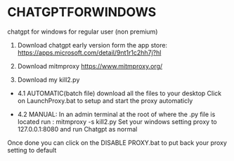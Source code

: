 # CHATGPTFORWINDOWS
chatgpt for windows for regular user (non premium)

1. Download chatgpt early version form the app store:
https://apps.microsoft.com/detail/9nt1r1c2hh7j?hl

2. Download mitmproxy
https://www.mitmproxy.org/

3. Download my kill2.py
   
- 4.1 AUTOMATIC(batch file)
download all the files to your desktop
Click on LaunchProxy.bat to setup and start the proxy automaticly

- 4.2 MANUAL: 
In an admin terminal at the root of where the .py file is located run : mitmproxy -s kill2.py
Set your windows setting proxy to 127.0.0.1:8080 and run Chatgpt as normal


Once done you can click on the DISABLE PROXY.bat to put back your proxy setting to default
